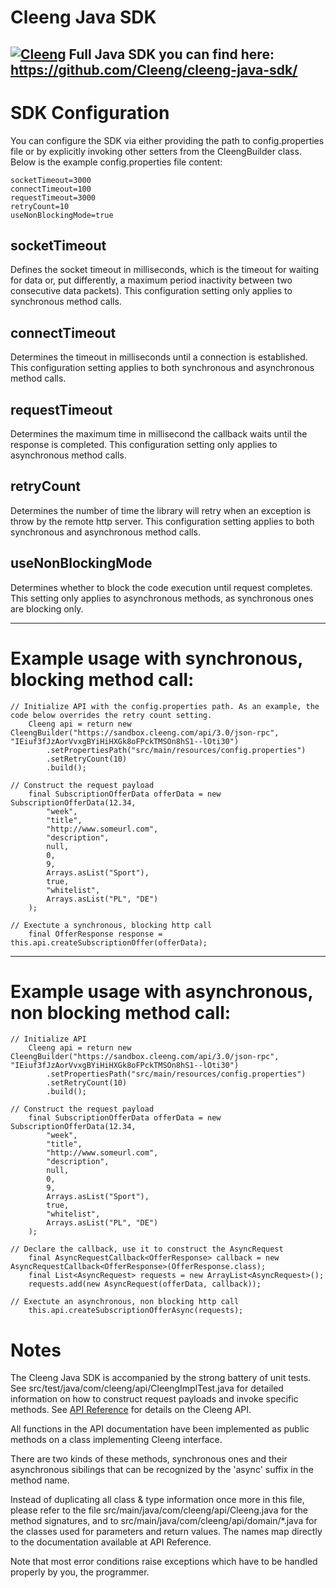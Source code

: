 # Cleeng Java SDK
[![Cleeng](https://cdn-statics.cleeng.com/branding/images/cleeng-logo.png?v=634f83148f)](http://www.cleeng.com)
Full Java SDK you can find here: https://github.com/Cleeng/cleeng-java-sdk/
---
# SDK Configuration
You can configure the SDK via either providing the path to config.properties file or by explicitly invoking other setters from the CleengBuilder class. Below is the example config.properties file content:
```
socketTimeout=3000
connectTimeout=100
requestTimeout=3000
retryCount=10
useNonBlockingMode=true
```
## socketTimeout
Defines the socket timeout in milliseconds, which is the timeout for waiting for data or, put differently, a maximum period inactivity between two consecutive data packets). This configuration setting only applies to synchronous method calls.
## connectTimeout
Determines the timeout in milliseconds until a connection is established. This configuration setting applies to both synchronous and asynchronous method calls.
## requestTimeout
Determines the maximum time in millisecond the callback waits until the response is completed. This configuration setting only applies to asynchronous method calls.
## retryCount
Determines the number of time the library will retry when an exception is throw by the remote http server. This configuration setting applies to both synchronous and asynchronous method calls.
## useNonBlockingMode
Determines whether to block the code execution until request completes. This setting only applies to asynchronous methods, as synchronous ones are blocking only.

---
# Example usage with synchronous, blocking method call:
```
// Initialize API with the config.properties path. As an example, the code below overrides the retry count setting.
    Cleeng api = return new CleengBuilder("https://sandbox.cleeng.com/api/3.0/json-rpc", "IEiuf3fJzAorVvxgBYiHiHXGk8oFPckTMSOn8hS1--lOti30")
        .setPropertiesPath("src/main/resources/config.properties")
  		.setRetryCount(10)
        .build();

// Construct the request payload
    final SubscriptionOfferData offerData = new SubscriptionOfferData(12.34,
		"week",
		"title",
		"http://www.someurl.com",
		"description",
		null,
		0,
		9,
		Arrays.asList("Sport"),
		true,
		"whitelist",
		Arrays.asList("PL", "DE")
    );

// Exectute a synchronous, blocking http call
	final OfferResponse response = this.api.createSubscriptionOffer(offerData);
```
---
# Example usage with asynchronous, non blocking method call:
```
// Initialize API
    Cleeng api = return new CleengBuilder("https://sandbox.cleeng.com/api/3.0/json-rpc", "IEiuf3fJzAorVvxgBYiHiHXGk8oFPckTMSOn8hS1--lOti30")
        .setPropertiesPath("src/main/resources/config.properties")
  		.setRetryCount(10)
        .build();

// Construct the request payload
    final SubscriptionOfferData offerData = new SubscriptionOfferData(12.34,
		"week",
		"title",
		"http://www.someurl.com",
		"description",
		null,
		0,
		9,
		Arrays.asList("Sport"),
		true,
		"whitelist",
		Arrays.asList("PL", "DE")
    );

// Declare the callback, use it to construct the AsyncRequest
    final AsyncRequestCallback<OfferResponse> callback = new AsyncRequestCallback<OfferResponse>(OfferResponse.class);
    final List<AsyncRequest> requests = new ArrayList<AsyncRequest>();
    requests.add(new AsyncRequest(offerData, callback));

// Exectute an asynchronous, non blocking http call
    this.api.createSubscriptionOfferAsync(requests);
```
# Notes
The Cleeng Java SDK is accompanied by the strong battery of unit tests. See src/test/java/com/cleeng/api/CleengImplTest.java for detailed information on how to construct request payloads and invoke specific methods. See [API Reference](https://developers.cleeng.com/v3/Reference) for details on the Cleeng API.

All functions in the API documentation have been implemented as public methods on a class implementing Cleeng interface.

There are two kinds of these methods, synchronous ones and their asynchronous sibilings that can be recognized by the 'async' suffix in the method name.

Instead of duplicating all class & type information once more in this file, please refer to the file src/main/java/com/cleeng/api/Cleeng.java for the method signatures, and to src/main/java/com/cleeng/api/domain/*.java for the classes used for parameters and return values. The names map directly to the documentation available at API Reference.

Note that most error conditions raise exceptions which have to be handled properly by you, the programmer.